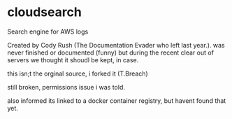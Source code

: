 # cloudsearch
Search engine for AWS logs

Created by Cody Rush (The Documentation Evader who left last year.). was never finished or documented (funny) but during the recent clear out of servers we thought it shoudl be kept, in case. 

this isn;t the orginal source, i forked it (T.Breach)

still broken, permissions issue i was told.  

also informed its linked to a docker container registry, but havent found that yet. 